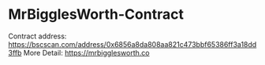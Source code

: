 # MrBigglesWorth-Contract
Contract address: https://bscscan.com/address/0x6856a8da808aa821c473bbf65386ff3a18dd3ffb
More Detail: https://mrbigglesworth.co
